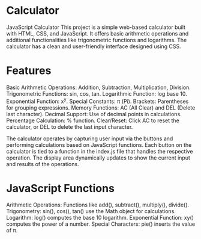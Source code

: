 # Calculator
JavaScript Calculator
This project is a simple web-based calculator built with HTML, CSS, and JavaScript. It offers basic arithmetic operations and additional functionalities like trigonometric functions and logarithms. The calculator has a clean and user-friendly interface designed using CSS.

# Features
Basic Arithmetic Operations: Addition, Subtraction, Multiplication, Division.
Trigonometric Functions: sin, cos, tan.
Logarithmic Function: log base 10.
Exponential Function: x<sup>y</sup>.
Special Constants: π (Pi).
Brackets: Parentheses for grouping expressions.
Memory Functions: AC (All Clear) and DEL (Delete last character).
Decimal Support: Use of decimal points in calculations.
Percentage Calculation: % function.
Clear/Reset: Click AC to reset the calculator, or DEL to delete the last input character.


The calculator operates by capturing user input via the buttons and performing calculations based on JavaScript functions. Each button on the calculator is tied to a function in the index.js file that handles the respective operation. The display area dynamically updates to show the current input and results of the operations.

# JavaScript Functions
Arithmetic Operations: Functions like add(), subtract(), multiply(), divide().
Trigonometry: sin(), cos(), tan() use the Math object for calculations.
Logarithm: log() computes the base 10 logarithm.
Exponential Function: xy() computes the power of a number.
Special Characters: pie() inserts the value of π.

